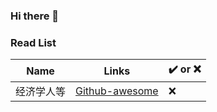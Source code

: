 ### Hi there 👋

### Read List
| Name | Links | :heavy_check_mark: or :x: |
| ---- | ---- | ---- |
| 经济学人等 | [Github-awesome](https://github.com/hehonghui/awesome-english-ebooks) |  :x:  |






<!--
**Aurora-Dylan/Aurora-Dylan** is a ✨ _special_ ✨ repository because its `README.md` (this file) appears on your GitHub profile.

Here are some ideas to get you started:

- 🔭 I’m currently working on ...
- 🌱 I’m currently learning ...
- 👯 I’m looking to collaborate on ...
- 🤔 I’m looking for help with ...
- 💬 Ask me about ...
- 📫 How to reach me: ...
- 😄 Pronouns: ...
- ⚡ Fun fact: ...
-->
